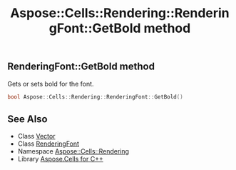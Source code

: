 ﻿---
title: Aspose::Cells::Rendering::RenderingFont::GetBold method
linktitle: GetBold
second_title: Aspose.Cells for C++ API Reference
description: 'Aspose::Cells::Rendering::RenderingFont::GetBold method. Gets or sets bold for the font in C++.'
type: docs
weight: 800
url: /cpp/aspose.cells.rendering/renderingfont/getbold/
---
## RenderingFont::GetBold method


Gets or sets bold for the font.

```cpp
bool Aspose::Cells::Rendering::RenderingFont::GetBold()
```

## See Also

* Class [Vector](../../../aspose.cells/vector/)
* Class [RenderingFont](../)
* Namespace [Aspose::Cells::Rendering](../../)
* Library [Aspose.Cells for C++](../../../)
